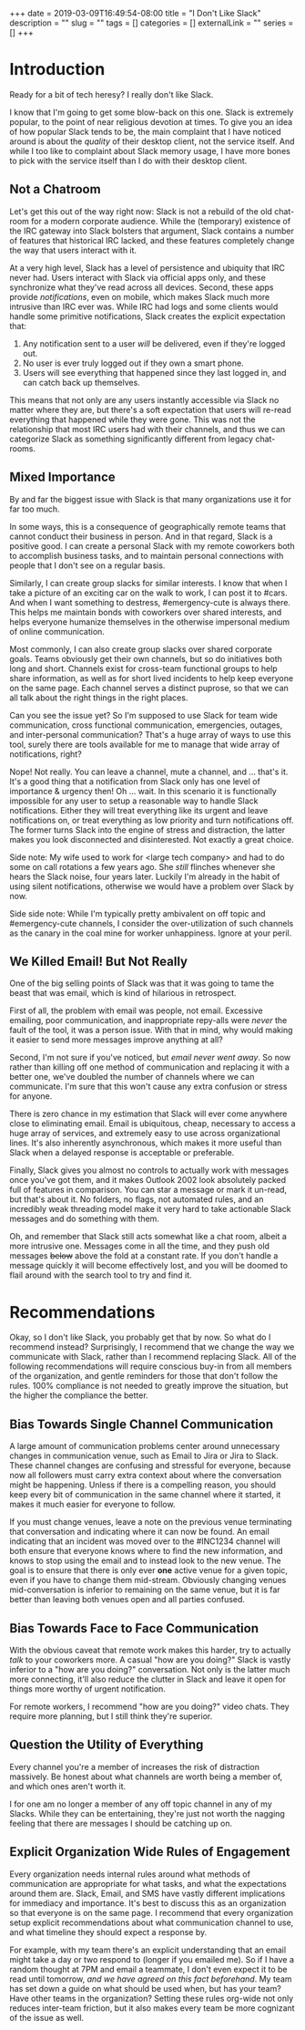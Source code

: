 +++ 
date = 2019-03-09T16:49:54-08:00
title = "I Don't Like Slack"
description = ""
slug = "" 
tags = []
categories = []
externalLink = ""
series = []
+++

# Introduction

Ready for a bit of tech heresy? I really don't like Slack. 

I know that I'm going to get some blow-back on this one. Slack is extremely popular, to the point of near religious devotion at times.  To give you an idea of how popular Slack tends to be, the main complaint that I have noticed around is about the *quality* of their desktop client, not the service itself. And while I too like to complaint about Slack memory usage, I have more bones to pick with the service itself than I do with their desktop client.

## Not a Chatroom

Let's get this out of the way right now: Slack is not a rebuild of the old chat-room for a modern corporate audience. While the (temporary) existence of the IRC gateway into Slack bolsters that argument, Slack contains a number of features that historical IRC lacked, and these features completely change the way that users interact with it.

At a very high level, Slack has a level of persistence and ubiquity that IRC never had. Users interact with Slack via official apps only, and these synchronize what they've read across all devices. Second, these apps provide *notifications*, even on mobile, which makes Slack much more intrusive than IRC ever was. While IRC had logs and some clients would handle some primitive notifications, Slack creates the explicit expectation that:

1. Any notification sent to a user *will* be delivered, even if they're logged out.
2. No user is ever truly logged out if they own a smart phone.
3. Users will see everything that happened since they last logged in, and can catch back up themselves.

This means that not only are any users instantly accessible via Slack no matter where they are, but there's a soft expectation that users will re-read everything that happened while they were gone. This was not the relationship that most IRC users had with their channels, and thus we can categorize Slack as something significantly different from legacy chat-rooms.

## Mixed Importance

By and far the biggest issue with Slack is that many organizations use it for far too much.

In some ways, this is a consequence of geographically remote teams that cannot conduct their business in person. And in that regard, Slack is a positive good. I can create a personal Slack with my remote coworkers both to accomplish business tasks, and to maintain personal connections with people that I don't see on a regular basis.

Similarly, I can create group slacks for similar interests. I know that when I take a picture of an exciting car on the walk to work, I can post it to #cars. And when I want something to destress, #emergency-cute is always there. This helps me maintain bonds with coworkers over shared interests, and helps everyone humanize themselves in the otherwise impersonal medium of online communication.

Most commonly, I can also create group slacks over shared corporate goals. Teams obviously get their own channels, but so do initiatives both long and short. Channels exist for cross-team functional groups to help share information, as well as for short lived incidents to help keep everyone on the same page. Each channel serves a distinct puprose, so that we can all talk about the right things in the right places.

Can you see the issue yet? So I'm supposed to use Slack for team wide communication, cross functional communication, emergencies, outages, and inter-personal communication? That's a huge array of ways to use this tool, surely there are tools available for me to manage that wide array of notifications, right?

Nope! Not really. You can leave a channel, mute a channel, and ... that's it. It's a good thing that a notification from Slack only has one level of importance & urgency then! Oh ... wait. In this scenario it is functionally impossible for any user to setup a reasonable way to handle Slack notifications. Either they will treat everything like its urgent and leave notifications on, or treat everything as low priority and turn notifications off. The former turns Slack into the engine of stress and distraction, the latter makes you look disconnected and disinterested. Not exactly a great choice.

Side note: My wife used to work for \<large tech company\> and had to do some on call rotations a few years ago. She *still* flinches whenever she hears the Slack noise, four years later. Luckily I'm already in the habit of using silent notifications, otherwise we would have a problem over Slack by now.

Side side note: While I'm typically pretty ambivalent on off topic and #emergency-cute channels, I consider the over-utilization of such channels as the canary in the coal mine for worker unhappiness. Ignore at your peril.

## We Killed Email! But Not Really

One of the big selling points of Slack was that it was going to tame the beast that was email, which is kind of hilarious in retrospect.

First of all, the problem with email was people, not email. Excessive emailing, poor communication, and inappropriate repy-alls were *never* the fault of the tool, it was a person issue. With that in mind, why would making it easier to send more messages improve anything at all?

Second, I'm not sure if you've noticed, but *email never went away*. So now rather than killing off one method of communication and replacing it with a better one, we've doubled the number of channels where we can communicate. I'm sure that this won't cause any extra confusion or stress for anyone. 

There is zero chance in my estimation that Slack will ever come anywhere close to eliminating email. Email is ubiquitous, cheap, necessary to access a huge array of services, and extremely easy to use across organizational lines. It's also inherently asynchronous, which makes it more useful than Slack when a delayed response is acceptable or preferable.

Finally, Slack gives you almost no controls to actually work with messages once you've got them, and it makes Outlook 2002 look absolutely packed full of features in comparison. You can star a message or mark it un-read, but that's about it. No folders, no flags, not automated rules, and an incredibly weak threading model make it very hard to take actionable Slack messages and do something with them. 

Oh, and remember that Slack still acts somewhat like a chat room, albeit a more intrusive one. Messages come in all the time, and they push old messages ~~below~~ above the fold at a constant rate. If you don't handle a message quickly it will become effectively lost, and you will be doomed to flail around with the search tool to try and find it. 

# Recommendations

Okay, so I don't like Slack, you probably get that by now. So what do I recommend instead? Surprisingly, I recommend that we change the way we communicate with Slack, rather than I recommend replacing Slack. All of the following recommendations will require conscious buy-in from all members of the organization, and gentle reminders for those that don't follow the rules. 100% compliance is not needed to greatly improve the situation, but the higher the compliance the better.

## Bias Towards Single Channel Communication

A large amount of communication problems center around unnecessary changes in communication venue, such as Email to Jira or Jira to Slack. These channel changes are confusing and stressful for everyone, because now all followers must carry extra context about where the conversation might be happening. Unless if there is a compelling reason, you should keep every bit of communication in the same channel where it started, it makes it much easier for everyone to follow.

If you must change venues, leave a note on the previous venue terminating that conversation and indicating where it can now be found. An email indicating that an incident was moved over to the #INC1234 channel will both ensure that everyone knows where to find the new information, and knows to stop using the email and to instead look to the new venue. The goal is to ensure that there is only ever **one** active venue for a given topic, even if you have to change them mid-stream. Obviously changing venues mid-conversation is inferior to remaining on the same venue, but it is far better than leaving both venues open and all parties confused.

## Bias Towards Face to Face Communication

With the obvious caveat that remote work makes this harder, try to actually *talk* to your coworkers more. A casual "how are you doing?" Slack is vastly inferior to a "how are you doing?" conversation. Not only is the latter much more connecting, it'll also reduce the clutter in Slack and leave it open for things more worthy of urgent notification.

For remote workers, I recommend "how are you doing?" video chats. They require more planning, but I still think they're superior.

## Question the Utility of Everything

Every channel you're a member of increases the risk of distraction massively. Be honest about what channels are worth being a member of, and which ones aren't worth it.

I for one am no longer a member of any off topic channel in any of my Slacks. While they can be entertaining, they're just not worth the nagging feeling that there are messages I should be catching up on. 

## Explicit Organization Wide Rules of Engagement

Every organization needs internal rules around what methods of communication are appropriate for what tasks, and what the expectations around them are. Slack, Email, and SMS have vastly different implications for immediacy and importance. It's best to discuss this as an organization so that everyone is on the same page. I recommend that every organization setup explicit recommendations about what communication channel to use, and what timeline they should expect a response by. 

For example, with my team there's an explicit understanding that an email might take a day or two respond to (longer if you emailed me). So if I have a random thought at 7PM and email a teammate, I don't even expect it to be read until tomorrow, *and we have agreed on this fact beforehand*. My team has set down a guide on what should be used when, but has your team? Have other teams in the organization? Setting these rules org-wide not only reduces inter-team friction, but it also makes every team be more cognizant of the issue as well. 